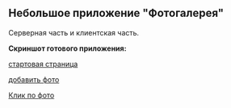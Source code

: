 ## Небольшое приложение "Фотогалерея"

Серверная часть и клиентская часть.

**Скриншот готового приложения:**

[стартовая страница](https://prnt.sc/yC2axIaH6J1U)

[добавить фото](https://prnt.sc/EmZs4GpXBEB2)

[Клик по фото](https://prnt.sc/mC3FANzTuTPl)
